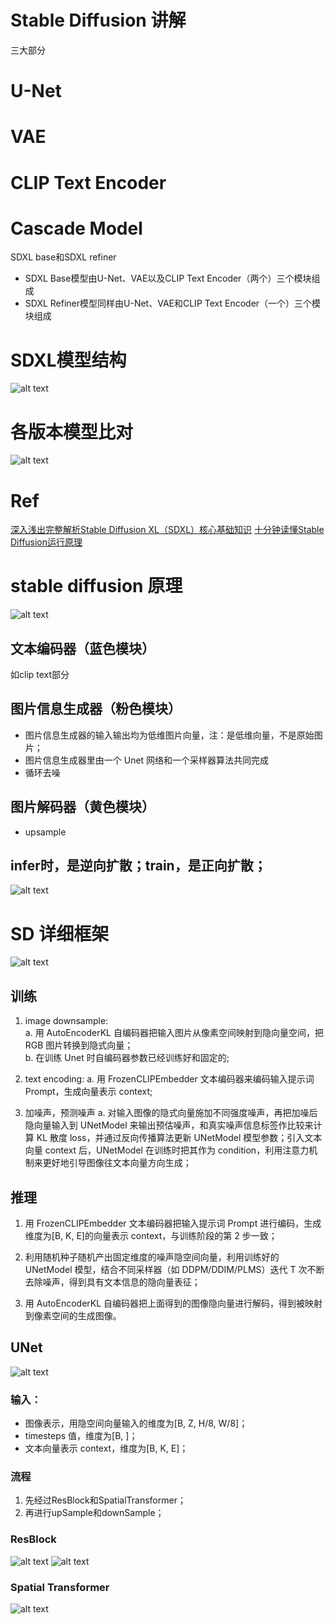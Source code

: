 # Stable Diffusion 讲解
三大部分
# U-Net
# VAE
# CLIP Text Encoder
# Cascade Model
SDXL base和SDXL refiner
- SDXL Base模型由U-Net、VAE以及CLIP Text Encoder（两个）三个模块组成
- SDXL Refiner模型同样由U-Net、VAE和CLIP Text Encoder（一个）三个模块组成

# SDXL模型结构
![alt text](image-1.png)

# 各版本模型比对
![alt text](image.png)

# Ref
[深入浅出完整解析Stable Diffusion XL（SDXL）核心基础知识](https://zhuanlan.zhihu.com/p/643420260)
[十分钟读懂Stable Diffusion运行原理](https://www.cnblogs.com/88223100/p/Principle-of-Stable-Diffusion-Operation.html)


# stable diffusion 原理
![alt text](image-2.png)
## 文本编码器（蓝色模块）
如clip text部分

## 图片信息生成器（粉色模块）
- 图片信息生成器的输入输出均为低维图片向量，注：是低维向量，不是原始图片；
- 图片信息生成器里由一个 Unet 网络和一个采样器算法共同完成
- 循环去噪

## 图片解码器（黄色模块）
- upsample

## infer时，是逆向扩散；train，是正向扩散；
![alt text](image-3.png)

# SD 详细框架
![alt text](image-4.png)

## 训练
1. image downsample: <br>
   a. 用 AutoEncoderKL 自编码器把输入图片从像素空间映射到隐向量空间，把 RGB 图片转换到隐式向量；<br>
   b. 在训练 Unet 时自编码器参数已经训练好和固定的;

2. text encoding:
   a. 用 FrozenCLIPEmbedder 文本编码器来编码输入提示词 Prompt，生成向量表示 context;
   
3. 加噪声，预测噪声
   a. 对输入图像的隐式向量施加不同强度噪声，再把加噪后隐向量输入到 UNetModel 来输出预估噪声，和真实噪声信息标签作比较来计算 KL 散度 loss，并通过反向传播算法更新 UNetModel 模型参数；引入文本向量 context 后，UNetModel 在训练时把其作为 condition，利用注意力机制来更好地引导图像往文本向量方向生成；

## 推理
1. 用 FrozenCLIPEmbedder 文本编码器把输入提示词 Prompt 进行编码，生成维度为[B, K, E]的向量表示 context，与训练阶段的第 2 步一致；

2. 利用随机种子随机产出固定维度的噪声隐空间向量，利用训练好的 UNetModel 模型，结合不同采样器（如 DDPM/DDIM/PLMS）迭代 T 次不断去除噪声，得到具有文本信息的隐向量表征；

3. 用 AutoEncoderKL 自编码器把上面得到的图像隐向量进行解码，得到被映射到像素空间的生成图像。

## UNet
![alt text](image-5.png)

### 输入：
- 图像表示，用隐空间向量输入的维度为[B, Z, H/8, W/8]；
-  timesteps 值，维度为[B, ]；
-  文本向量表示 context，维度为[B, K, E]；
  
### 流程
1. 先经过ResBlock和SpatialTransformer；
2. 再进行upSample和downSample；

### ResBlock
![alt text](image-6.png)
![alt text](image-8.png)

### Spatial Transformer
![alt text](image-7.png)
